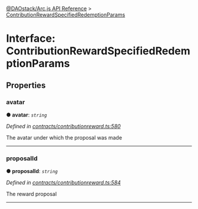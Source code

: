 [@DAOstack/Arc.js API Reference](../README.md) > [ContributionRewardSpecifiedRedemptionParams](../interfaces/contributionrewardspecifiedredemptionparams.md)



# Interface: ContributionRewardSpecifiedRedemptionParams


## Properties
<a id="avatar"></a>

###  avatar

**●  avatar**:  *`string`* 

*Defined in [contracts/contributionreward.ts:580](https://github.com/daostack/arc.js/blob/0fff6d4/lib/contracts/contributionreward.ts#L580)*



The avatar under which the proposal was made




___

<a id="proposalid"></a>

###  proposalId

**●  proposalId**:  *`string`* 

*Defined in [contracts/contributionreward.ts:584](https://github.com/daostack/arc.js/blob/0fff6d4/lib/contracts/contributionreward.ts#L584)*



The reward proposal




___


